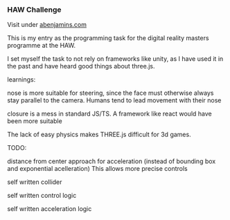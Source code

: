 ### HAW Challenge

Visit under [abenjamins.com](abenjamins.com)

This is my entry as the programming task for the digital reality masters programme at the HAW.

I set myself the task to not rely on frameworks like unity, as I have used it in the past and have heard good things about three.js.







learnings:

nose is more suitable for steering, since the face must otherwise always stay parallel to the camera.
Humans tend to lead movement with their nose



closure is a mess in standard JS/TS. A framework like react would have been more suitable


The lack of easy physics makes THREE.js difficult for 3d games.


TODO:

distance from center approach for acceleration
(instead of bounding box and exponential acelleration)
This allows more precise controls




self written collider

self written control logic

self written acceleration logic



